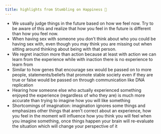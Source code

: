```yaml
---
title: highlights from Stumbling on Happiness 🌱
---
```


- We usually judge things in the future based on how we feel now. Try to be aware of this and realize that how you feel in the future is different than how you feel now.
- When having sex with someone you don’t think about who you could be having sex with, even though you may think you are missing out when sitting around thinking about being with that person.
- We regret inaction more than action because at least with action we can learn from the experience while with inaction there is no experience to learn from
- Similar to how genes that encourage sex would be passed on to more people, statements/beliefs that promote stable society even if they are true or false would be passed on through communication like DNA replication
- Hearing how someone else who actually experienced something enjoyed the experience (regardless of who they are) is much more accurate than trying to imagine how you will like something
- Shortcomings of imagination: imagination ignores some things and emphasizes other things that aren’t correct about an experience, how you feel in the moment will influence how you think you will feel when you imagine something, once things happen your brain will re-evaluate the situation which will change your perspective of it